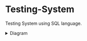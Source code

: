 # Testing-System
Testing System using SQL language.
<details>
  <summary>Diagram</summary>
   <img src="Testing-System.png" name="Diagram">
